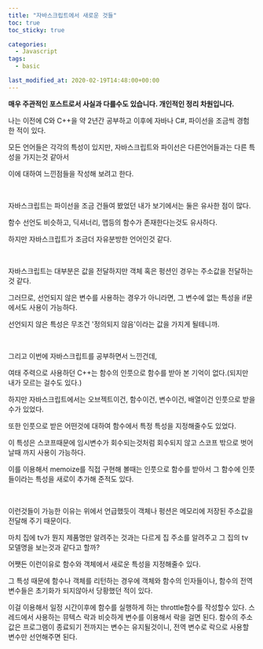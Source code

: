 ```yaml
---
title: "자바스크립트에서 새로운 것들"
toc: true
toc_sticky: true

categories:
  - Javascript
tags:
  - basic

last_modified_at: 2020-02-19T14:48:00+00:00
---
```


**매우 주관적인 포스트로서 사실과 다를수도 있습니다. 개인적인 정리 차원입니다.**

나는 이전에 C와 C++을 약 2년간 공부하고 이후에 자바나 C#, 파이선을 조금씩 경험한 적이 있다.

모든 언어들은 각각의 특성이 있지만, 자바스크립트와 파이선은 다른언어들과는 다른 특성을 가지는것 같아서

이에 대하여 느낀점들을 작성해 보려고 한다.

​

자바스크립트는 파이선을 조금 건들여 봤었던 내가 보기에서는 둘은 유사한 점이 많다.

함수 선언도 비슷하고, 딕셔너리, 맵등의 함수가 존재한다는것도 유사하다.

하지만 자바스크립트가 조금더 자유분방한 언어인것 같다.

​

자바스크립트는 대부분은 값을 전달하지만 객체 혹은 펑션인 경우는 주소값을 전달하는것 같다.

그러므로, 선언되지 않은 변수를 사용하는 경우가 아니라면, 그 변수에 없는 특성을 if문에서도 사용이 가능하다.

선언되지 않은 특성은 무조건 '정의되지 않음'이라는 값을 가지게 될테니까.

​

그리고 이번에 자바스크립트를 공부하면서 느낀건데,

여태 주력으로 사용하던 C++는 함수의 인풋으로 함수를 받아 본 기억이 없다.(되지만 내가 모르는 걸수도 있다.)

하지만 자바스크립트에서는 오브젝트이건, 함수이건, 변수이건, 배열이건 인풋으로 받을수가 있었다.

또한 인풋으로 받은 어떤것에 대하여 함수에서 특정 특성을 지정해줄수도 있었다.

이 특성은 스코프때문에 임시변수가 회수되는것처럼 회수되지 않고 스코프 밖으로 벗어날때 까지 사용이 가능하다.

이를 이용해서 memoize를 직접 구현해 볼때는 인풋으로 함수를 받아서 그 함수에 인풋들이라는 특성을 새로이 추가해 준적도 있다.

​

이런것들이 가능한 이유는 위에서 언급했듯이 객체나 펑션은 메모리에 저장된 주소값을 전달해 주기 때문이다.

마치 집에 tv가 뭔지 제품명만 알려주는 것과는 다르게 집 주소를 알려주고 그 집의 tv 모델명을 보는것과 같다고 할까?

어쨋든 이런이유로 함수와 객체에서 새로운 특성을 지정해줄수 있다.

그 특성 때문에 함수나 객체를 리턴하는 경우에 객체와 함수의 인자들이나, 함수의 전역변수들은 초기화가 되지않아서 당황했던 적이 있다.

이걸 이용해서 일정 시간이후에 함수를 실행하게 하는 throttle함수를 작성할수 있다. 스레드에서 사용하는 뮤텍스 락과 비슷하게 변수를 이용해서 락을 걸면 된다. 함수의 주소값은 프로그램이 종료되기 전까지는 변수는 유지될것이니, 전역 변수로 락으로 사용할 변수만 선언해주면 된다.
